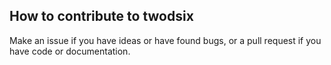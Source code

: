 ## How to contribute to twodsix

Make an issue if you have ideas or have found bugs, or a pull request if you have code or documentation.
